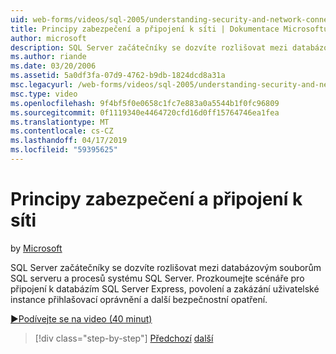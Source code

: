 ```yaml
---
uid: web-forms/videos/sql-2005/understanding-security-and-network-connectivity
title: Principy zabezpečení a připojení k síti | Dokumentace Microsoftu
author: microsoft
description: SQL Server začátečníky se dozvíte rozlišovat mezi databázovým souborům SQL serveru a procesů systému SQL Server. Prozkoumejte scénáře pro připojení k SQL serveru E...
ms.author: riande
ms.date: 03/20/2006
ms.assetid: 5a0df3fa-07d9-4762-b9db-1824dcd8a31a
msc.legacyurl: /web-forms/videos/sql-2005/understanding-security-and-network-connectivity
msc.type: video
ms.openlocfilehash: 9f4bf5f0e0658c1fc7e883a0a5544b1f0fc96809
ms.sourcegitcommit: 0f1119340e4464720cfd16d0ff15764746ea1fea
ms.translationtype: MT
ms.contentlocale: cs-CZ
ms.lasthandoff: 04/17/2019
ms.locfileid: "59395625"
---
```

# <a name="understanding-security-and-network-connectivity"></a>Principy zabezpečení a připojení k síti

by [Microsoft](https://github.com/microsoft)

SQL Server začátečníky se dozvíte rozlišovat mezi databázovým souborům SQL serveru a procesů systému SQL Server. Prozkoumejte scénáře pro připojení k databázím SQL Server Express, povolení a zakázání uživatelské instance přihlašovací oprávnění a další bezpečnostní opatření.

[&#9654;Podívejte se na video (40 minut)](https://channel9.msdn.com/Blogs/ASP-NET-Site-Videos/understanding-security-and-network-connectivity)

> [!div class="step-by-step"]
> [Předchozí](more-structured-query-language.md)
> [další](connecting-your-web-application-to-sql-server-2005-express-edition.md)
